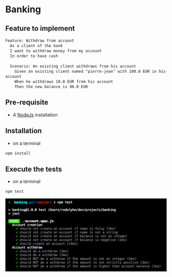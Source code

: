 # Banking

## Feature to implement

```text
Feature: Withdraw from account
  As a client of the bank
  I want to withdraw money from my account
  In order to have cash

  Scenario: An existing client withdraws from his account
    Given an existing client named "pierre-jean" with 100.0 EUR in his account
    When he withdraws 10.0 EUR from his account
    Then the new balance is 90.0 EUR
```

## Pre-requisite

- A [NodeJs](https://nodejs.org/en/) installation

## Installation

- on a terminal

```bash
npm install
```

## Execute the tests

- on a terminal

```bash
npm test
```

![Test results](/test_results.png)
